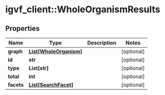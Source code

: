 # igvf_client::WholeOrganismResults


## Properties
Name | Type | Description | Notes
------------ | ------------- | ------------- | -------------
**graph** | [**List[WholeOrganism]**](WholeOrganism.md) |  | [optional] 
**id** | **str** |  | [optional] 
**type** | **List[str]** |  | [optional] 
**total** | **int** |  | [optional] 
**facets** | [**List[SearchFacet]**](SearchFacet.md) |  | [optional] 


